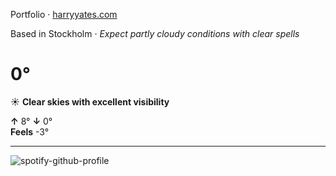 Portfolio · [harryyates.com](https://harryyates.com)

<!-- WEATHER_START -->
Based in Stockholm · *Expect partly cloudy conditions with clear spells*

# 0°
☀️ **Clear skies with excellent visibility**

**↑** 8° **↓** 0°  
**Feels** -3°

---
<!-- WEATHER_END -->

<p align="left">
  <a>
    <img src="https://spotify-github-profile.kittinanx.com/api/view?uid=bigbello&cover_image=true&theme=natemoo-re&show_offline=true&background_color=121212&interchange=false&bar_color=53b14f&bar_color_cover=false" alt="spotify-github-profile">
  </a>
</p>